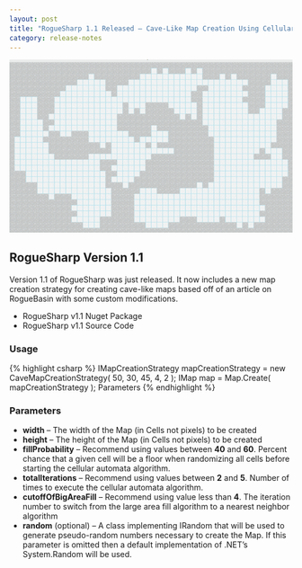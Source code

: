 ```yaml
---
layout: post
title: "RogueSharp 1.1 Released – Cave-Like Map Creation Using Cellular Automata"
category: release-notes
---
```


![alt text](/img/cavecreationsamples.gif "Rotating image of generated cave maps")

## RogueSharp Version 1.1

Version 1.1 of RogueSharp was just released. It now includes a new map creation strategy for creating cave-like maps based off of an article on RogueBasin with some custom modifications.

* RogueSharp v1.1 Nuget Package
* RogueSharp v1.1 Source Code

### Usage

{% highlight csharp %}
IMapCreationStrategy<Map> mapCreationStrategy =
   new CaveMapCreationStrategy<Map>( 50, 30, 45, 4, 2 );
IMap map = Map.Create( mapCreationStrategy );
Parameters
{% endhighlight %}

### Parameters

* **width** – The width of the Map (in Cells not pixels) to be created
* **height** – The height of the Map (in Cells not pixels) to be created</param>
* **fillProbability** – Recommend using values between **40** and **60**. Percent chance that a given cell will be a floor when randomizing all cells before starting the cellular automata algorithm.
* **totalIterations** – Recommend using values between **2** and **5**. Number of times to execute the cellular automata algorithm.
* **cutoffOfBigAreaFill** – Recommend using value less than **4**. The iteration number to switch from the large area fill algorithm to a nearest neighbor algorithm
* **random** (optional) – A class implementing IRandom that will be used to generate pseudo-random numbers necessary to create the Map. If this parameter is omitted then a default implementation of .NET’s System.Random will be used.